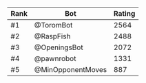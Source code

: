 Rank|Bot|Rating
---|---|---
#1|@ToromBot|2564
#2|@RaspFish|2488
#3|@OpeningsBot|2072
#4|@pawnrobot|1331
#5|@MinOpponentMoves|887
